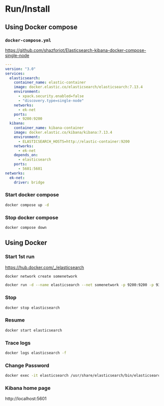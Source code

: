 # Run/Install
## Using Docker compose
### `docker-compose.yml`
https://github.com/shazforiot/Elasticsearch-kibana-docker-compose-single-node
```yml
---
version: "3.0"
services:
  elasticsearch:
    container_name: elastic-container
    image: docker.elastic.co/elasticsearch/elasticsearch:7.13.4
    environment:
      - xpack.security.enabled=false
      - "discovery.type=single-node"
    networks:
      - ek-net
    ports:
      - 9200:9200
  kibana:
    container_name: kibana-container
    image: docker.elastic.co/kibana/kibana:7.13.4
    environment:
      - ELASTICSEARCH_HOSTS=http://elastic-container:9200
    networks:
      - ek-net
    depends_on:
      - elasticsearch
    ports:
      - 5601:5601
networks:
  ek-net:
    driver: bridge

```
### Start docker compose

```bash
docker compose up -d
```

### Stop docker compose
```bash
docker compose down
```

## Using Docker
### Start 1st run
https://hub.docker.com/_/elasticsearch
```bash
docker network create somenetwork

docker run -d --name elasticsearch --net somenetwork -p 9200:9200 -p 9300:9300 -e "discovery.type=single-node" elasticsearch:8.5.2
```
### Stop
```bash
docker stop elasticsearch
```
### Resume
```bash
docker start elasticsearch 
```
### Trace logs
```bash
docker logs elasticsearch -f
```
### Change Password
```bash
docker exec -it elasticsearch /usr/share/elasticsearch/bin/elasticsearch-reset-password -u elastic -i
```
### Kibana home page
http://localhost:5601
